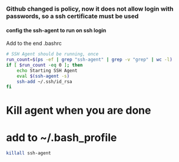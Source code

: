 ### Github changed is policy, now it does not allow login with passwords, so a ssh certificate must be used

#### config the ssh-agent to run on ssh login

Add to the end .bashrc

```bash
# SSH Agent should be running, once
run_count=$(ps -ef | grep "ssh-agent" | grep -v "grep" | wc -l)
if [ $run_count -eq 0 ]; then
    echo Starting SSH Agent
    eval $(ssh-agent -s)
    ssh-add ~/.ssh/id_rsa
fi
```

# Kill agent when you are done
# add to ~/.bash_profile
```bash
killall ssh-agent
```
